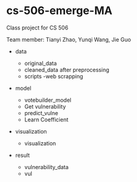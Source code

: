 # cs-506-emerge-MA
Class project for CS 506

Team member: Tianyi Zhao, Yunqi Wang, Jie Guo
* data  
    * original_data  
    * cleaned_data after preprocessing
    * scripts -web scrapping
* model  
    * votebuilder_model  
    * Get vulnerability
    * predict_vulne
    * Learn Coefficient

* visualization  
    * visualization  
  
* result   
    * vulnerability_data  
    * vul
 
 
